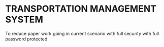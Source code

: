# TRANSPORTATION MANAGEMENT SYSTEM
To reduce paper work going in current scenario with full security with full password protected
